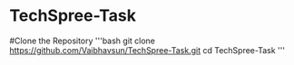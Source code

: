 # TechSpree-Task

#Clone the Repository
'''bash
git clone https://github.com/Vaibhavsun/TechSpree-Task.git
cd TechSpree-Task
'''
